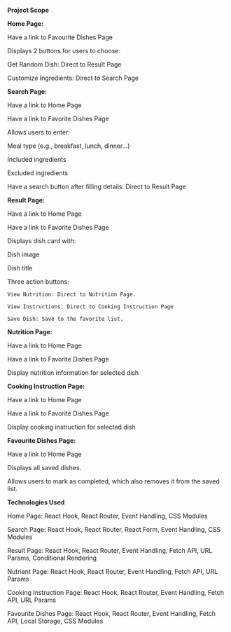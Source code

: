 **Project Scope**

**Home Page:**

Have a link to Favourite Dishes Page

Displays 2 buttons for users to choose: 

Get Random Dish: Direct to Result Page

Customize Ingredients: Direct to Search Page

**Search Page:**

Have a link to Home Page

Have a link to Favorite Dishes Page

Allows users to enter:

  Meal type (e.g., breakfast, lunch, dinner...)
  
  Included ingredients
  
  Excluded ingredients
  
Have a search button after filling details: Direct to Result Page

**Result Page:**

Have a link to Home Page

Have a link to Favorite Dishes Page

Displays dish card with:

  Dish image
  
  Dish title
  
  Three action buttons:
  
    View Nutrition: Direct to Nutrition Page.
    
    View Instructions: Direct to Cooking Instruction Page
    
    Save Dish: Save to the favorite list.

**Nutrition Page:**

Have a link to Home Page

Have a link to Favorite Dishes Page

Display nutrition information for selected dish

**Cooking Instruction Page:**

Have a link to Home Page

Have a link to Favorite Dishes Page

Display cooking instruction for selected dish

**Favourite Dishes Page:**

Have a link to Home Page

Displays all saved dishes.

Allows users to mark as completed, which also removes it from the saved list.


**Technologies Used**

Home Page: React Hook, React Router, Event Handling, CSS Modules

Search Page: React Hook, React Router, React Form, Event Handling, CSS Modules

Result Page: React Hook, React Router, Event Handling, Fetch API, URL Params, Conditional Rendering

Nutrient Page: React Hook, React Router, Event Handling, Fetch API, URL Params

Cooking Instruction Page: React Hook, React Router, Event Handling, Fetch API, URL Params

Favourite Dishes Page: React Hook, React Router, Event Handling, Fetch API, Local Storage, CSS Modules

